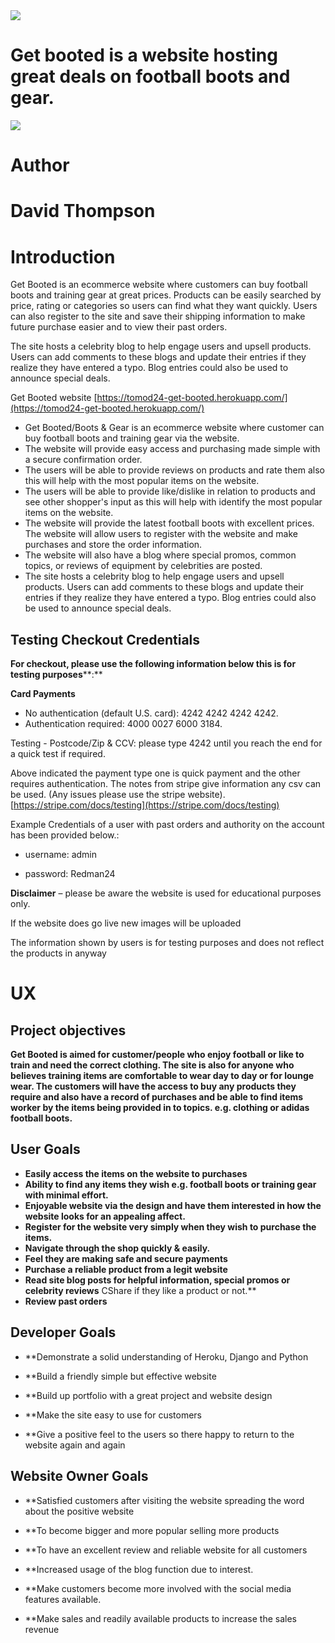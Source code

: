 <img src="https://github.com/tomod24/get_booted/blob/master/media/1.png">

# Get booted is a website hosting great deals on football boots and gear.

<img src="https://github.com/tomod24/get_booted/blob/master/media/2.png">

# Author

# David Thompson

# Introduction

Get Booted is an ecommerce website where customers can buy football boots and training gear at great prices. Products can be easily searched by price, rating or categories so users can find what they want quickly. Users can also register to the site and save their shipping information to make future purchase easier and to view their past orders.

The site hosts a celebrity blog to help engage users and upsell products. Users can add comments to these blogs and update their entries if they realize they have entered a typo. Blog entries could also be used to announce special deals.

Get Booted website [https://tomod24-get-booted.herokuapp.com/](https://tomod24-get-booted.herokuapp.com/)

- Get Booted/Boots &amp; Gear is an ecommerce website where customer can buy football boots and training gear via the website.
- The website will provide easy access and purchasing made simple with a secure confirmation order.
- The users will be able to provide reviews on products and rate them also this will help with the most popular items on the website.
- The users will be able to provide like/dislike in relation to products and see other shopper&#39;s input as this will help with identify the most popular items on the website.
- The website will provide the latest football boots with excellent prices. The website will allow users to register with the website and make purchases and store the order information.
- The website will also have a blog where special promos, common topics, or reviews of equipment by celebrities are posted.
- The site hosts a celebrity blog to help engage users and upsell products. Users can add comments to these blogs and update their entries if they realize they have entered a typo. Blog entries could also be used to announce special deals.

## Testing Checkout Credentials

**For checkout, please use the following information below this is for testing purposes****:**

**Card Payments**

-   No authentication (default U.S. card): 4242 4242 4242 4242.
-   Authentication required: 4000 0027 6000 3184.

Testing - Postcode/Zip & CCV: please type 4242 until you reach the end for a quick test if required.

Above indicated the payment type one is quick payment and the other requires authentication. The notes from stripe give information any csv can be used. (Any issues please use the stripe website).  [https://stripe.com/docs/testing](https://stripe.com/docs/testing)

Example Credentials of a user with past orders and authority on the account has been provided below.:

-  username: admin

- password: Redman24

**Disclaimer** – please be aware the website is used for educational purposes only.

If the website does go live new images will be uploaded

The information shown by users is for testing purposes and does not reflect the products in anyway

# UX

## Project objectives

**Get Booted is aimed for customer/people who enjoy football or like to train and need the correct clothing. The site is also for anyone who believes training items are comfortable to wear day to day or for lounge wear. The customers will have the access to buy any products they require and also have a record of purchases and be able to find items worker by the items being provided in to topics. e.g. clothing or adidas football boots.**

## User Goals

-   **Easily access the items on the website to purchases**
-   **Ability to find any items they wish e.g. football boots or training gear with minimal effort.**
-   **Enjoyable website via the design and have them interested in how the website looks for an appealing affect.**
-   **Register for the website very simply when they wish to purchase the items.**
-   **Navigate through the shop quickly & easily.**
-   **Feel they are making safe and secure payments**
-   **Purchase a reliable product from a legit website**
-   **Read site blog posts for helpful information, special promos or celebrity reviews**
CShare if they like a product or not.**
-   **Review past orders**

## Developer Goals

-   **Demonstrate a solid understanding of Heroku, Django and Python

-   **Build a friendly simple but effective website

-   **Build up portfolio with a great project and website design

-   **Make the site easy to use for customers

-   **Give a positive feel to the users so there happy to return to the website again and again

## Website Owner Goals

-   **Satisfied customers after visiting the website spreading the word about the positive website

-   **To become bigger and more popular selling more products

-   **To have an excellent review and reliable website for all customers

-   **Increased usage of the blog function due to interest.

-   **Make customers become more involved with the social media features available.

-   **Make sales and readily available products to increase the sales revenue
